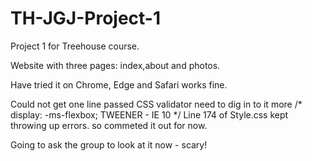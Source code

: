 # TH-JGJ-Project-1
Project 1 for Treehouse course.

Website with three pages: index,about and photos.

Have tried it on Chrome, Edge and Safari works fine.

Could not get one line passed CSS validator need to dig in to it more 
     /* display: -ms-flexbox;      TWEENER - IE 10 */ Line 174 of Style.css 
     kept throwing up errors. so commeted it out for now.

Going to ask the group to look at it now - scary!
